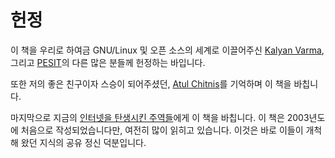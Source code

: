 # 헌정

이 책을 우리로 하여금 GNU/Linux 및 오픈 소스의 세계로 이끌어주신 [Kalyan Varma](http://www.kalyanvarma.net/), 그리고 [PESIT](http://www.pes.edu/)의 다른 많은 분들께 헌정하는 바입니다.

또한 저의 좋은 친구이자 스승이 되어주셨던, [Atul Chitnis](http://www.nextbigwhat.com/atul-chitnis-obituary-297/)를 기억하며 이 책을 바칩니다.

마지막으로 지금의 [인터넷을 탄생시킨 주역들](http://www.ibiblio.org/pioneers/index.html)에게 이 책을 바칩니다. 이 책은 2003년도에 처음으로 작성되었습니다만, 여전히 많이 읽히고 있습니다. 이것은 바로 이들이 개척해 왔던 지식의 공유 정신 덕분입니다.
